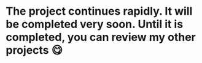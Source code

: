 # The project continues rapidly. It will be completed very soon. Until it is completed, you can review my other projects 😋